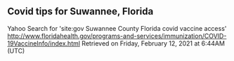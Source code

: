 ## Covid tips for Suwannee, Florida

Yahoo Search for 'site:gov Suwannee County Florida covid vaccine access'
http://www.floridahealth.gov/programs-and-services/immunization/COVID-19VaccineInfo/index.html
Retrieved on Friday, February 12, 2021 at 6:44AM (UTC)